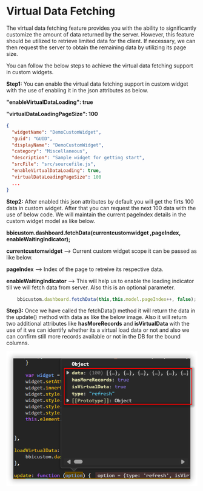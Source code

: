 # Virtual Data Fetching 

The virtual data fetching feature provides you with the ability to significantly customize the amount of data returned by the server. However, this feature should be utilized to retrieve limited data for the client. If necessary, we can then request the server to obtain the remaining data by utilizing its page size.

You can follow the below steps to achieve the virtual data fetching support in custom widgets.

**Step1:** You can enable the virtual data fetching support in custom widget with the use of enabling it in the json attributes as below.

**"enableVirtualDataLoading": true**

**"virtualDataLoadingPageSize": 100**

```json
{
  "widgetName": "DemoCustomWidget",
  "guid": "GUID",
  "displayName": "DemoCustomWidget",
  "category": "Miscellaneous",
  "description": "Sample widget for getting start",
  "srcFile": "src/sourcefile.js",
  "enableVirtualDataLoading": true,
  "virtualDataLoadingPageSize": 100
  ...
}
```
**Step2:** After enabled this json attributes by default you will get the firts 100 data in custom widget. After that you can request the next 100 data with the use of below code. We will maintain the current pageIndex details in the custom widget model as like below.

**bbicustom.dashboard.fetchData(currentcustomwidget ,pageIndex, enableWaitingIndicator);**

**currentcustomwidget** --> Current custom widget scope it can be passed as like below.

**pageIndex** --> Index of the page to retreive its respective data.

**enableWaitingIndicator** --> This will help us to enable the loading indicator till we will fetch data from server. Also this is an optional parameter.

```javascript
	bbicustom.dashboard.fetchData(this,this.model.pageIndex++, false);
```

**Step3:** Once we have called the fetchData() method it will return the data in the update() method with data as like the below image. Also it will return two additional attributes like **hasMoreRecords** and **isVirtualData** with the use of it we can identify whether its a virtual load data or not and also we can confirm still more records available or not in the DB for the bound columns.

![](images/VirtualDataReturn.png)

